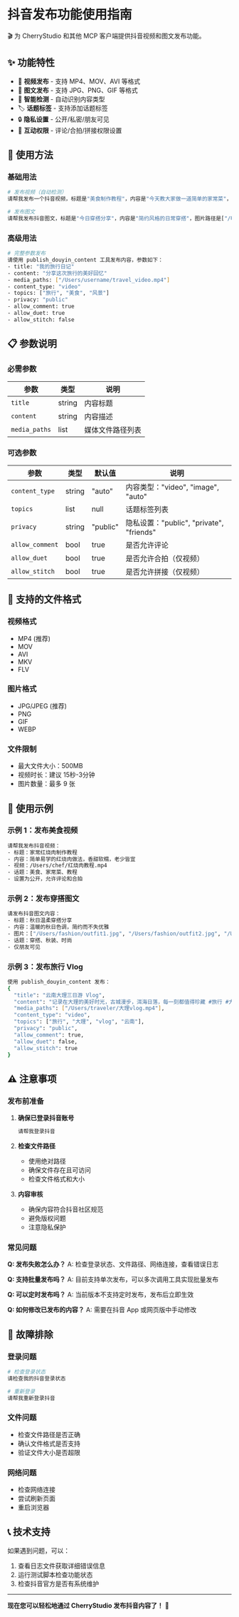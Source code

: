 # 抖音发布功能使用指南

🎬 为 CherryStudio 和其他 MCP 客户端提供抖音视频和图文发布功能。

## ✨ 功能特性

- 🎥 **视频发布** - 支持 MP4、MOV、AVI 等格式
- 📸 **图文发布** - 支持 JPG、PNG、GIF 等格式  
- 🤖 **智能检测** - 自动识别内容类型
- 🏷️ **话题标签** - 支持添加话题标签
- 🔒 **隐私设置** - 公开/私密/朋友可见
- 💬 **互动权限** - 评论/合拍/拼接权限设置

## 🚀 使用方法

### **基础用法**

```bash
# 发布视频（自动检测）
请帮我发布一个抖音视频，标题是"美食制作教程"，内容是"今天教大家做一道简单的家常菜"，视频文件路径是"/Users/username/video.mp4"

# 发布图文
请帮我发布抖音图文，标题是"今日穿搭分享"，内容是"简约风格的日常穿搭"，图片路径是["/Users/username/pic1.jpg", "/Users/username/pic2.jpg"]
```

### **高级用法**

```bash
# 完整参数发布
请使用 publish_douyin_content 工具发布内容，参数如下：
- title: "我的旅行日记"
- content: "分享这次旅行的美好回忆"
- media_paths: ["/Users/username/travel_video.mp4"]
- content_type: "video"
- topics: ["旅行", "美食", "风景"]
- privacy: "public"
- allow_comment: true
- allow_duet: true
- allow_stitch: false
```

## 📋 参数说明

### **必需参数**

| 参数 | 类型 | 说明 |
|------|------|------|
| `title` | string | 内容标题 |
| `content` | string | 内容描述 |
| `media_paths` | list | 媒体文件路径列表 |

### **可选参数**

| 参数 | 类型 | 默认值 | 说明 |
|------|------|--------|------|
| `content_type` | string | "auto" | 内容类型："video", "image", "auto" |
| `topics` | list | null | 话题标签列表 |
| `privacy` | string | "public" | 隐私设置："public", "private", "friends" |
| `allow_comment` | bool | true | 是否允许评论 |
| `allow_duet` | bool | true | 是否允许合拍（仅视频） |
| `allow_stitch` | bool | true | 是否允许拼接（仅视频） |

## 📁 支持的文件格式

### **视频格式**
- MP4 (推荐)
- MOV
- AVI
- MKV
- FLV

### **图片格式**
- JPG/JPEG (推荐)
- PNG
- GIF
- WEBP

### **文件限制**
- 最大文件大小：500MB
- 视频时长：建议 15秒-3分钟
- 图片数量：最多 9 张

## 🎯 使用示例

### **示例 1：发布美食视频**

```bash
请帮我发布抖音视频：
- 标题：家常红烧肉制作教程
- 内容：简单易学的红烧肉做法，香甜软糯，老少皆宜
- 视频：/Users/chef/红烧肉教程.mp4
- 话题：美食、家常菜、教程
- 设置为公开，允许评论和合拍
```

### **示例 2：发布穿搭图文**

```bash
请发布抖音图文内容：
- 标题：秋日温柔穿搭分享
- 内容：温暖的秋日色调，简约而不失优雅
- 图片：["/Users/fashion/outfit1.jpg", "/Users/fashion/outfit2.jpg", "/Users/fashion/outfit3.jpg"]
- 话题：穿搭、秋装、时尚
- 仅朋友可见
```

### **示例 3：发布旅行 Vlog**

```bash
使用 publish_douyin_content 发布：
{
  "title": "云南大理三日游 Vlog",
  "content": "记录在大理的美好时光，古城漫步，洱海日落，每一刻都值得珍藏 #旅行 #大理 #vlog",
  "media_paths": ["/Users/traveler/大理vlog.mp4"],
  "content_type": "video",
  "topics": ["旅行", "大理", "vlog", "云南"],
  "privacy": "public",
  "allow_comment": true,
  "allow_duet": false,
  "allow_stitch": true
}
```

## ⚠️ 注意事项

### **发布前准备**
1. **确保已登录抖音账号**
   ```bash
   请帮我登录抖音
   ```

2. **检查文件路径**
   - 使用绝对路径
   - 确保文件存在且可访问
   - 检查文件格式和大小

3. **内容审核**
   - 确保内容符合抖音社区规范
   - 避免版权问题
   - 注意隐私保护

### **常见问题**

**Q: 发布失败怎么办？**
A: 检查登录状态、文件路径、网络连接，查看错误日志

**Q: 支持批量发布吗？**
A: 目前支持单次发布，可以多次调用工具实现批量发布

**Q: 可以定时发布吗？**
A: 当前版本不支持定时发布，发布后立即生效

**Q: 如何修改已发布的内容？**
A: 需要在抖音 App 或网页版中手动修改

## 🔧 故障排除

### **登录问题**
```bash
# 检查登录状态
请检查我的抖音登录状态

# 重新登录
请帮我重新登录抖音
```

### **文件问题**
- 检查文件路径是否正确
- 确认文件格式是否支持
- 验证文件大小是否超限

### **网络问题**
- 检查网络连接
- 尝试刷新页面
- 重启浏览器

## 📞 技术支持

如果遇到问题，可以：
1. 查看日志文件获取详细错误信息
2. 运行测试脚本检查功能状态
3. 检查抖音官方是否有系统维护

---

**现在您可以轻松地通过 CherryStudio 发布抖音内容了！** 🎉
